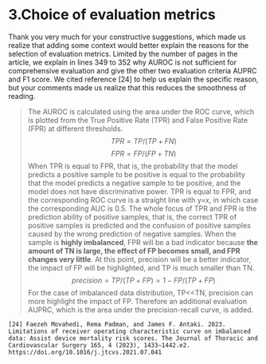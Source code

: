 # 3.Choice of evaluation metrics
Thank you very much for your constructive suggestions, which made us realize that adding some context would better explain the reasons for the selection of evaluation metrics. Limited by the number of pages in the article, we explain in lines 349 to 352 why AUROC is not sufficient for comprehensive evaluation and give the other two evaluation criteria AUPRC and F1 score. We cited reference [24] to help us explain the specific reason, but your comments made us realize that this reduces the smoothness of reading.

>The AUROC is calculated using the area under the ROC curve, which is plotted from the True Positive Rate (TPR) and False Positive Rate (FPR) at different thresholds. 
$$TPR = TP/(TP+FN)$$
$$FPR = FP/(FP+TN)$$
When TPR is equal to FPR, that is, the probability that the model predicts a positive sample to be positive is equal to the probability that the model predicts a negative sample to be positive, and the model does not have discriminative power. TPR is equal to FPR, and the corresponding ROC curve is a straight line with y=x, in which case the corresponding AUC is 0.5.
The whole focus of TPR and FPR is the prediction ability of positive samples, that is, the correct TPR of positive samples is predicted and the confusion of positive samples caused by the wrong prediction of negative samples.
When the sample is **highly imbalanced**, FPR will be a bad indicator because **the amount of TN is large, the effect of FP becomes small, and FPR changes very little**.
At this point, precision will be a better indicator, the impact of FP will be highlighted, and TP is much smaller than TN.
$$precision = TP/(TP+FP) = 1 - FP/(TP+FP)$$
For the case of imbalanced data distribution, TP<<TN, precision can more highlight the impact of FP. Therefore an additional evaluation AUPRC, which is the area under the precision-recall curve, is added.
```
[24] Faezeh Movahedi, Rema Padman, and James F. Antaki. 2023. Limitations of receiver operating characteristic curve on imbalanced data: Assist device mortality risk scores. The Journal of Thoracic and Cardiovascular Surgery 165, 4 (2023), 1433–1442.e2. https://doi.org/10.1016/j.jtcvs.2021.07.041
```
<!--stackedit_data:
eyJoaXN0b3J5IjpbLTIwNTkzNDg0NjAsMTQwNzQxNTc2NCwxMj
UyNjY5NTYxLC0yMTQ2MTk2MzgwXX0=
-->
